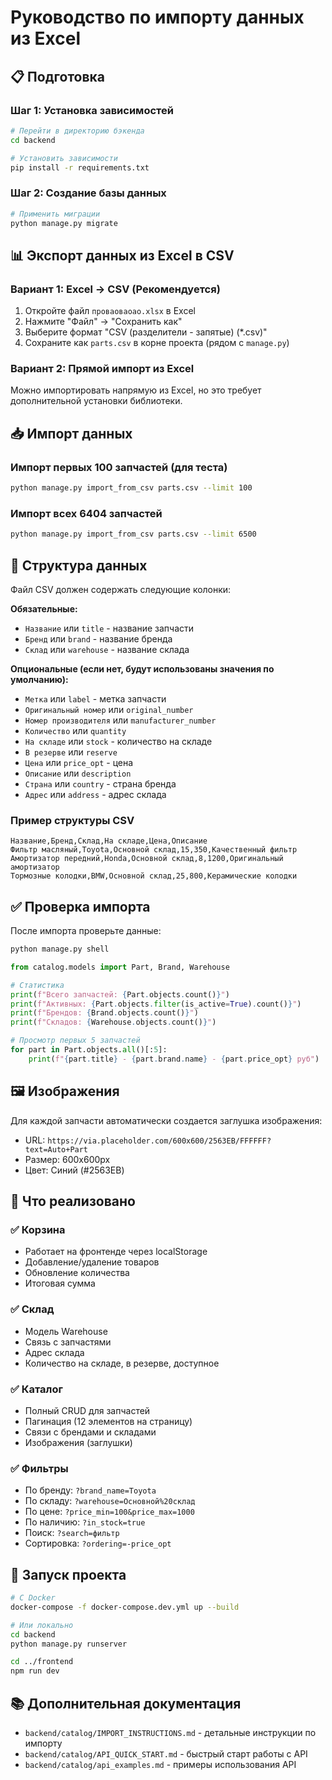 # Руководство по импорту данных из Excel

## 📋 Подготовка

### Шаг 1: Установка зависимостей

```bash
# Перейти в директорию бэкенда
cd backend

# Установить зависимости
pip install -r requirements.txt
```

### Шаг 2: Создание базы данных

```bash
# Применить миграции
python manage.py migrate
```

## 📊 Экспорт данных из Excel в CSV

### Вариант 1: Excel → CSV (Рекомендуется)

1. Откройте файл `проваоваоао.xlsx` в Excel
2. Нажмите "Файл" → "Сохранить как"
3. Выберите формат "CSV (разделители - запятые) (*.csv)"
4. Сохраните как `parts.csv` в корне проекта (рядом с `manage.py`)

### Вариант 2: Прямой импорт из Excel

Можно импортировать напрямую из Excel, но это требует дополнительной установки библиотеки.

## 📥 Импорт данных

### Импорт первых 100 запчастей (для теста)

```bash
python manage.py import_from_csv parts.csv --limit 100
```

### Импорт всех 6404 запчастей

```bash
python manage.py import_from_csv parts.csv --limit 6500
```

## 📝 Структура данных

Файл CSV должен содержать следующие колонки:

**Обязательные:**
- `Название` или `title` - название запчасти
- `Бренд` или `brand` - название бренда
- `Склад` или `warehouse` - название склада

**Опциональные (если нет, будут использованы значения по умолчанию):**
- `Метка` или `label` - метка запчасти
- `Оригинальный номер` или `original_number`
- `Номер производителя` или `manufacturer_number`
- `Количество` или `quantity`
- `На складе` или `stock` - количество на складе
- `В резерве` или `reserve`
- `Цена` или `price_opt` - цена
- `Описание` или `description`
- `Страна` или `country` - страна бренда
- `Адрес` или `address` - адрес склада

### Пример структуры CSV

```csv
Название,Бренд,Склад,На складе,Цена,Описание
Фильтр масляный,Toyota,Основной склад,15,350,Качественный фильтр
Амортизатор передний,Honda,Основной склад,8,1200,Оригинальный амортизатор
Тормозные колодки,BMW,Основной склад,25,800,Керамические колодки
```

## ✅ Проверка импорта

После импорта проверьте данные:

```bash
python manage.py shell
```

```python
from catalog.models import Part, Brand, Warehouse

# Статистика
print(f"Всего запчастей: {Part.objects.count()}")
print(f"Активных: {Part.objects.filter(is_active=True).count()}")
print(f"Брендов: {Brand.objects.count()}")
print(f"Складов: {Warehouse.objects.count()}")

# Просмотр первых 5 запчастей
for part in Part.objects.all()[:5]:
    print(f"{part.title} - {part.brand.name} - {part.price_opt} руб")
```

## 🖼️ Изображения

Для каждой запчасти автоматически создается заглушка изображения:
- URL: `https://via.placeholder.com/600x600/2563EB/FFFFFF?text=Auto+Part`
- Размер: 600x600px
- Цвет: Синий (#2563EB)

## 🎯 Что реализовано

### ✅ Корзина
- Работает на фронтенде через localStorage
- Добавление/удаление товаров
- Обновление количества
- Итоговая сумма

### ✅ Склад
- Модель Warehouse
- Связь с запчастями
- Адрес склада
- Количество на складе, в резерве, доступное

### ✅ Каталог
- Полный CRUD для запчастей
- Пагинация (12 элементов на страницу)
- Связи с брендами и складами
- Изображения (заглушки)

### ✅ Фильтры
- По бренду: `?brand_name=Toyota`
- По складу: `?warehouse=Основной%20склад`
- По цене: `?price_min=100&price_max=1000`
- По наличию: `?in_stock=true`
- Поиск: `?search=фильтр`
- Сортировка: `?ordering=-price_opt`

## 🚀 Запуск проекта

```bash
# С Docker
docker-compose -f docker-compose.dev.yml up --build

# Или локально
cd backend
python manage.py runserver

cd ../frontend
npm run dev
```

## 📚 Дополнительная документация

- `backend/catalog/IMPORT_INSTRUCTIONS.md` - детальные инструкции по импорту
- `backend/catalog/API_QUICK_START.md` - быстрый старт работы с API
- `backend/catalog/api_examples.md` - примеры использования API
